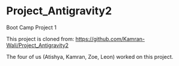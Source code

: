 # Project_Antigravity2
Boot Camp Project 1

This project is cloned from: https://github.com/Kamran-Wali/Project_Antigravity2

The four of us (Atishya, Kamran, Zoe, Leon) worked on this project. 
